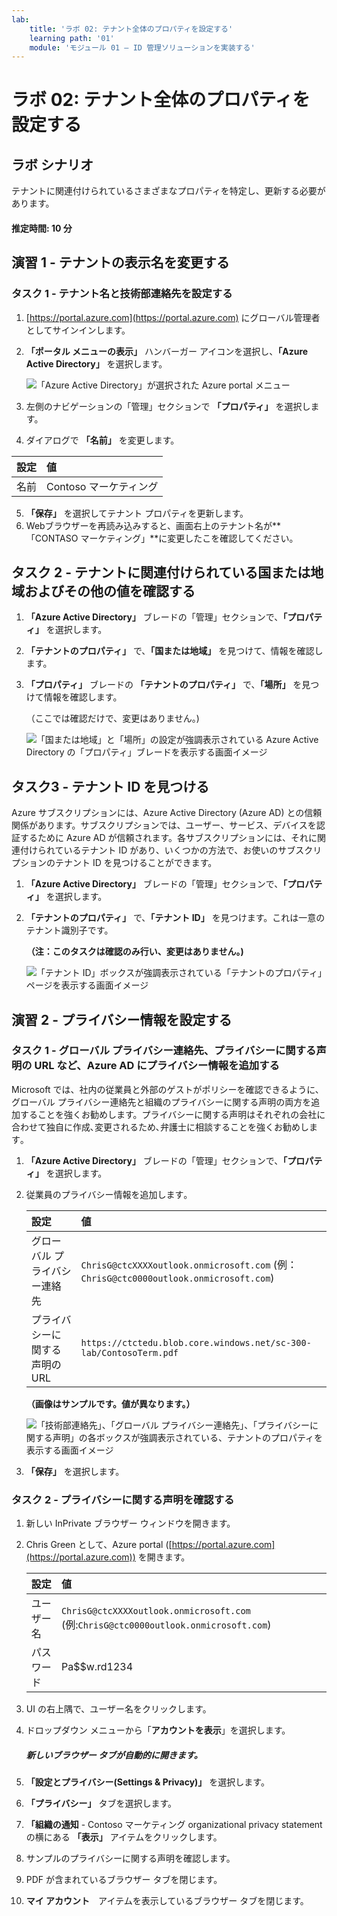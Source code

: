 ```yaml
---
lab:
    title: 'ラボ 02: テナント全体のプロパティを設定する'
    learning path: '01'
    module: 'モジュール 01 – ID 管理ソリューションを実装する'
---
```


# ラボ 02: テナント全体のプロパティを設定する

## ラボ シナリオ

テナントに関連付けられているさまざまなプロパティを特定し、更新する必要があります。

#### 推定時間: 10 分

## 演習 1 - テナントの表示名を変更する

### タスク 1 - テナント名と技術部連絡先を設定する

1. [https://portal.azure.com](https://portal.azure.com) にグローバル管理者としてサインインします。

2. **「ポータル メニューの表示」** ハンバーガー アイコンを選択し、**「Azure Active Directory」** を選択します。

    ![「Azure Active Directory」が選択された Azure portal メニュー](./media/azure-portal-menu-aad.png)

3. 左側のナビゲーションの「管理」セクションで **「プロパティ」** を選択します。

4. ダイアログで **「名前」** を変更します。

| **設定** | **値** |
| :--- | :--- |
| 名前 | Contoso マーケティング |

5. **「保存」** を選択してテナント プロパティを更新します。
6. Webブラウザーを再読み込みすると、画面右上のテナント名が**「CONTASO マーケティング」**に変更したこを確認してください。

## タスク 2 - テナントに関連付けられている国または地域およびその他の値を確認する

1. **「Azure Active Directory」** ブレードの「管理」セクションで、**「プロパティ」** を選択します。

2. **「テナントのプロパティ」** で、**「国または地域」** を見つけて、情報を確認します。

3. **「プロパティ」** ブレードの **「テナントのプロパティ」** で、**「場所」** を見つけて情報を確認します。

    （ここでは確認だけで、変更はありません。)
    
    ![「国または地域」と「場所」の設定が強調表示されている Azure Active Directory の「プロパティ」ブレードを表示する画面イメージ](./media/azure-active-directory-properties-country-location.png)

## タスク3 - テナント ID を見つける

Azure サブスクリプションには、Azure Active Directory (Azure AD) との信頼関係があります。サブスクリプションでは、ユーザー、サービス、デバイスを認証するために Azure AD が信頼されます。各サブスクリプションには、それに関連付けられているテナント ID があり、いくつかの方法で、お使いのサブスクリプションのテナント ID を見つけることができます。

1. **「Azure Active Directory」** ブレードの「管理」セクションで、**「プロパティ」** を選択します。

2. **「テナントのプロパティ」** で、**「テナント ID」** を見つけます。これは一意のテナント識別子です。

    **（注：このタスクは確認のみ行い、変更はありません。)**
    
    ![「テナント ID」ボックスが強調表示されている「テナントのプロパティ」ページを表示する画面イメージ](./media/portal-tenant-id.png)

## 演習 2 - プライバシー情報を設定する

### タスク 1 - グローバル プライバシー連絡先、プライバシーに関する声明の URL など、Azure AD にプライバシー情報を追加する

Microsoft では、社内の従業員と外部のゲストがポリシーを確認できるように、グローバル プライバシー連絡先と組織のプライバシーに関する声明の両方を追加することを強くお勧めします。プライバシーに関する声明はそれぞれの会社に合わせて独自に作成､変更されるため､弁護士に相談することを強くお勧めします｡

1. **「Azure Active Directory」** ブレードの「管理」セクションで、**「プロパティ」** を選択します。

1. 従業員のプライバシー情報を追加します｡

    | **設定**                       | **値**                                                       |
    | :----------------------------- | :----------------------------------------------------------- |
    | グローバル プライバシー連絡先  | `ChrisG@ctcXXXXoutlook.onmicrosoft.com` (例：`ChrisG@ctc0000outlook.onmicrosoft.com`) |
    | プライバシーに関する声明の URL | `https://ctctedu.blob.core.windows.net/sc-300-lab/ContosoTerm.pdf` |

    **（画像はサンプルです。値が異なります。）**

    ![「技術部連絡先」、「グローバル プライバシー連絡先」、「プライバシーに関する声明」の各ボックスが強調表示されている、テナントのプロパティを表示する画面イメージ](./media/properties-area.png)

1. **「保存」** を選択します。

### タスク 2 - プライバシーに関する声明を確認する

1. 新しい InPrivate ブラウザー ウィンドウを開きます。

1. Chris Green として、Azure portal ([https://portal.azure.com](https://portal.azure.com)) を開きます。

     | **設定**   | **値**                                                       |
     | :--------- | :----------------------------------------------------------- |
     | ユーザー名 | `ChrisG@ctcXXXXoutlook.onmicrosoft.com`　(例:`ChrisG@ctc0000outlook.onmicrosoft.com`) |
     | パスワード | Pa$$w.rd1234                                                 |

1. UI の右上隅で、ユーザー名をクリックします。

1. ドロップダウン メニューから「**アカウントを表示**」を選択します。

     ##### 新しいブラウザー タブが自動的に開きます。

1. **「設定とプライバシー(Settings & Privacy)」** を選択します。

1. **「プライバシー」** タブを選択します。

1. **「組織の通知** - Contoso マーケティング organizational privacy statement の横にある **「表示」** アイテムをクリックします。

1. サンプルのプライバシーに関する声明を確認します。

1. PDF が含まれているブラウザー タブを閉じます。

1. **マイ アカウント**　アイテムを表示しているブラウザー タブを閉じます。

